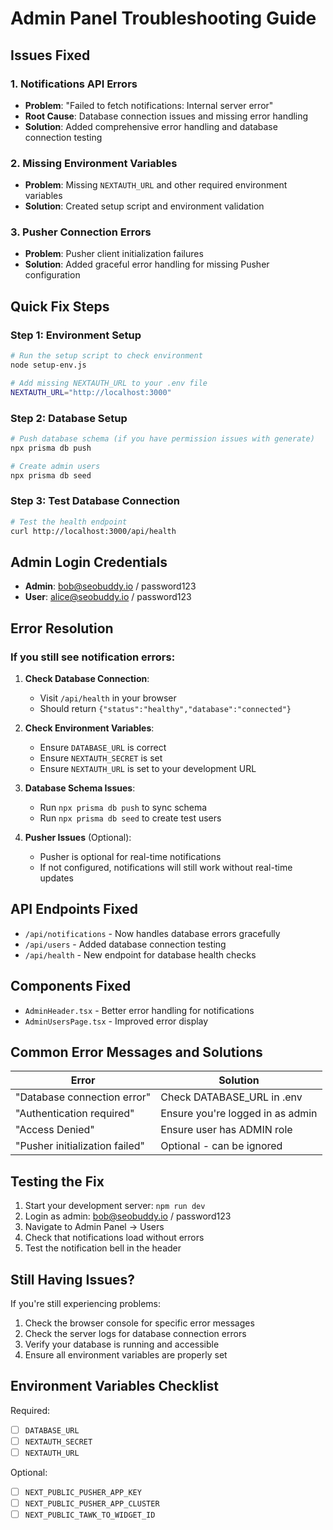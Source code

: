 # Admin Panel Troubleshooting Guide

## Issues Fixed

### 1. Notifications API Errors
- **Problem**: "Failed to fetch notifications: Internal server error"
- **Root Cause**: Database connection issues and missing error handling
- **Solution**: Added comprehensive error handling and database connection testing

### 2. Missing Environment Variables
- **Problem**: Missing `NEXTAUTH_URL` and other required environment variables
- **Solution**: Created setup script and environment validation

### 3. Pusher Connection Errors
- **Problem**: Pusher client initialization failures
- **Solution**: Added graceful error handling for missing Pusher configuration

## Quick Fix Steps

### Step 1: Environment Setup
```bash
# Run the setup script to check environment
node setup-env.js

# Add missing NEXTAUTH_URL to your .env file
NEXTAUTH_URL="http://localhost:3000"
```

### Step 2: Database Setup
```bash
# Push database schema (if you have permission issues with generate)
npx prisma db push

# Create admin users
npx prisma db seed
```

### Step 3: Test Database Connection
```bash
# Test the health endpoint
curl http://localhost:3000/api/health
```

## Admin Login Credentials

- **Admin**: bob@seobuddy.io / password123
- **User**: alice@seobuddy.io / password123

## Error Resolution

### If you still see notification errors:

1. **Check Database Connection**:
   - Visit `/api/health` in your browser
   - Should return `{"status":"healthy","database":"connected"}`

2. **Check Environment Variables**:
   - Ensure `DATABASE_URL` is correct
   - Ensure `NEXTAUTH_SECRET` is set
   - Ensure `NEXTAUTH_URL` is set to your development URL

3. **Database Schema Issues**:
   - Run `npx prisma db push` to sync schema
   - Run `npx prisma db seed` to create test users

4. **Pusher Issues** (Optional):
   - Pusher is optional for real-time notifications
   - If not configured, notifications will still work without real-time updates

## API Endpoints Fixed

- `/api/notifications` - Now handles database errors gracefully
- `/api/users` - Added database connection testing
- `/api/health` - New endpoint for database health checks

## Components Fixed

- `AdminHeader.tsx` - Better error handling for notifications
- `AdminUsersPage.tsx` - Improved error display

## Common Error Messages and Solutions

| Error | Solution |
|-------|----------|
| "Database connection error" | Check DATABASE_URL in .env |
| "Authentication required" | Ensure you're logged in as admin |
| "Access Denied" | Ensure user has ADMIN role |
| "Pusher initialization failed" | Optional - can be ignored |

## Testing the Fix

1. Start your development server: `npm run dev`
2. Login as admin: bob@seobuddy.io / password123
3. Navigate to Admin Panel → Users
4. Check that notifications load without errors
5. Test the notification bell in the header

## Still Having Issues?

If you're still experiencing problems:

1. Check the browser console for specific error messages
2. Check the server logs for database connection errors
3. Verify your database is running and accessible
4. Ensure all environment variables are properly set

## Environment Variables Checklist

Required:
- [ ] `DATABASE_URL`
- [ ] `NEXTAUTH_SECRET`
- [ ] `NEXTAUTH_URL`

Optional:
- [ ] `NEXT_PUBLIC_PUSHER_APP_KEY`
- [ ] `NEXT_PUBLIC_PUSHER_APP_CLUSTER`
- [ ] `NEXT_PUBLIC_TAWK_TO_WIDGET_ID`
